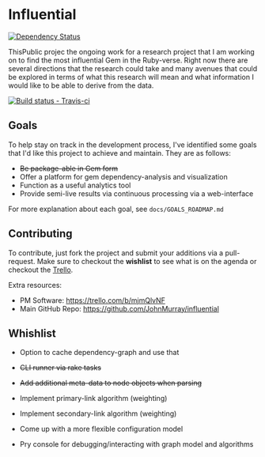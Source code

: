 # Influential

[![Dependency Status](https://gemnasium.com/JohnMurray/influential.png)](https://gemnasium.com/JohnMurray/influential)

ThisPublic projec the ongoing work for a research project that I am
working on to find the most influential Gem in the Ruby-verse. Right now
there are several directions that the research could take and many avenues
that could be explored in terms of what this research will mean and what
information I would like to be able to derive from the data.

[ ![Build status - Travis-ci][1] ][2]


## Goals

To help stay on track in the development process, I've identified some
goals that I'd like this project to achieve and maintain. They are as
follows:

+ ~~Be package-able in Gem form~~
+ Offer a platform for gem dependency-analysis and visualization
+ Function as a useful analytics tool
+ Provide semi-live results via continuous processing via a web-interface

For more explanation about each goal, see `docs/GOALS_ROADMAP.md`


## Contributing
To contribute, just fork the project and submit your additions via a pull-
request. Make sure to checkout the **wishlist** to see what is on the
agenda or checkout the [Trello][3].

Extra resources:

+ PM Software: https://trello.com/b/mjmQlvNF
+ Main GitHub Repo: https://github.com/JohnMurray/influential


## Whishlist

+ Option to cache dependency-graph and use that
+ ~~CLI runner via rake tasks~~
+ ~~Add additional meta-data to node objects when parsing~~
+ Implement primary-link algorithm (weighting)
+ Implement secondary-link algorithm (weighting)
+ Come up with a more flexible configuration model
+ Pry console for debugging/interacting with graph model and algorithms


  [1]: https://secure.travis-ci.org/JohnMurray/gem-graph.png
  [2]: https://travis-ci.org/JohnMurray/gem-graph
  [3]: https://trello.com/b/mjmQlvNF

